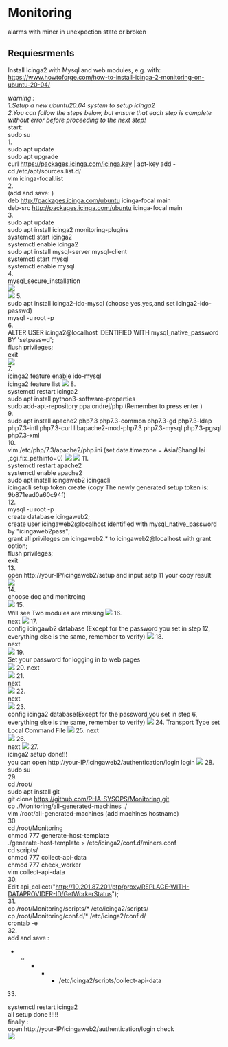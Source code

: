# Monitoring
 alarms with miner in unexpection state or broken

## Requiesrments
Install Icinga2 with Mysql and web modules, e.g. with:
https://www.howtoforge.com/how-to-install-icinga-2-monitoring-on-ubuntu-20-04/    

_warning :  
1.Setup a new ubuntu20.04 system to setup lcinga2    
2.You can follow the steps below, but ensure that each step is complete without error before proceeding to the next step!_  
start:  
sudo su  
1.  
sudo apt update  
sudo apt upgrade  
curl https://packages.icinga.com/icinga.key | apt-key add -  
cd /etc/apt/sources.list.d/  
vim icinga-focal.list  
2.  
(add and save: )   
deb http://packages.icinga.com/ubuntu icinga-focal main  
deb-src http://packages.icinga.com/ubuntu icinga-focal main  
3.  
sudo apt update  
sudo apt install icinga2 monitoring-plugins  
systemctl start icinga2  
systemctl enable icinga2  
sudo apt install mysql-server mysql-client   
systemctl start mysql  
systemctl enable mysql  
4.  
mysql_secure_installation   
![](./image/4-1.png)  
![](./image/4-2.png)
5.  
sudo apt install icinga2-ido-mysql  (choose yes,yes,and set icinga2-ido-passwd)  
mysql -u root -p  
6.  
ALTER USER icinga2@localhost IDENTIFIED WITH mysql_native_password BY 'setpasswd';  
flush privileges;  
exit  
![](./image/6-1.png)  
7.  
icinga2 feature enable ido-mysql  
icinga2 feature list
![](./image/7-1.png)
8.  
systemctl restart icinga2  
sudo apt install python3-software-properties  
sudo add-apt-repository ppa:ondrej/php (Remember to press enter )  
9.  
sudo apt install apache2 php7.3 php7.3-common php7.3-gd php7.3-ldap php7.3-intl php7.3-curl libapache2-mod-php7.3 php7.3-mysql php7.3-pgsql php7.3-xml  
10.  
vim /etc/php/7.3/apache2/php.ini   (set date.timezone = Asia/ShangHai
,cgi.fix_pathinfo=0)
![](./image/10-1.png)
![](./image/10-2.png)
11.  
systemctl restart apache2  
systemctl enable apache2  
sudo apt install icingaweb2 icingacli  
icingacli setup token create (copy The newly generated setup token is: 9b871ead0a60c94f)  
12.  
mysql -u root -p  
create database icingaweb2;  
create user icingaweb2@localhost identified with mysql_native_password by "icingaweb2pass";  
grant all privileges on icingaweb2.* to icingaweb2@localhost with grant option;  
flush privileges;  
exit  
13.  
open http://your-IP/icingaweb2/setup and input setp 11 your copy result  
![](./image/13.png)  
14.  
choose doc and monitroing  
![](./image/14.png)
15.  
Will see Two modules are missing 
![](./image/15.png)
16.  
next
![](./image/16.png)
17.  
config icingawb2 database (Except for the password you set in step 12, everything else is the same, remember to verify)
![](./image/17.png)
18.  
next  
![](./image/18.png)
19.  
Set your password for logging in to web pages  
![](./image/19.png)
20. 
next  
![](./image/20.png)
21.  
next  
![](./image/21.png)
22.  
next  
![](./image/22.png)
23.  
config icinga2 database(Except for the password you set in step 6, everything else is the same, remember to verify)
![](./image/23.png)
24. 
Transport Type set Local Command File
![](./image/24.png)
25. 
next  
![](./image/25.png)
26.  
next
![](./image/26.png)
27.  
icinga2 setup done!!!   
you can open http://your-IP/icingaweb2/authentication/login login
![](./image/27.png)
28.  
sudo su  
29.   
cd /root/  
sudo apt install git  
git clone https://github.com/PHA-SYSOPS/Monitoring.git  
cp ./Monitoring/all-generated-machines ./  
vim /root/all-generated-machines (add machines hostname)  
30.   
cd /root/Monitoring  
chmod 777  generate-host-template  
./generate-host-template > /etc/icinga2/conf.d/miners.conf  
cd scripts/  
chmod 777 collect-api-data  
chmod 777 check_worker  
vim collect-api-data  
30.  
Edit api_collect("http://10.201.87.201/ptp/proxy/REPLACE-WITH-DATAPROVIDER-ID/GetWorkerStatus");    
31.  
cp /root/Monitoring/scripts/* /etc/icinga2/scripts/  
cp /root/Monitoring/conf.d/* /etc/icinga2/conf.d/  
crontab -e  
32.   
add and save :  
* * * * * /etc/icinga2/scripts/collect-api-data  
33.  
systemctl restart icinga2  
all setup done !!!!!  
finally :  
open http://your-IP/icingaweb2/authentication/login check  
![](./image/finally.png)
